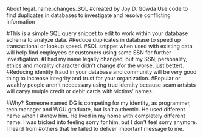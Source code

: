 About legal_name_changes_SQL
#created by Joy D. Gowda
Use code to find duplicates in databases to investigate and resolve conflicting information

#This is a simple SQL query snippet to edit to work within your database schema to analyze data.
#Reduce duplicates in database to speed up transactional or lookup speed.
#SQL snippet when used with existing data will help find employees or customers using same SSN for further investigation.
#I had my name legally changed, but my SSN, personality, ethics and morality character didn't change (for the worse, just better).
#Reducing identity fraud in your database and community will be very good thing to increase integrity and trust for your organization.
#Popular or wealthy people aren't neceessary using true identity because scam artsists will caryy muiple credit or debit cards with victims' names.

#Why? Someone named DG is competing for my identity, as programmer, tech manager and WGU graduate, but isn't authentic. He used different name when I #knew him. He lived in my home with completely different name. I was tricked into feeling sorry for him, but I don't feel sorry anymore. I heard from #others that he failed to deliver important message to me. 
